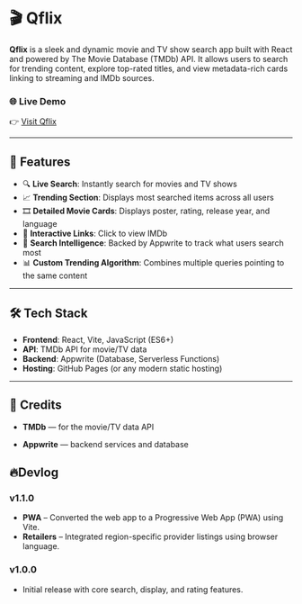# 🎬 Qflix

**Qflix** is a sleek and dynamic movie and TV show search app built with React and powered by The Movie Database (TMDb) API. It allows users to search for trending content, explore top-rated titles, and view metadata-rich cards linking to streaming and IMDb sources.

### 🌐 Live Demo
👉 [Visit Qflix](https://demon202.github.io/Qflix)  

---

## 📌 Features

- 🔍 **Live Search**: Instantly search for movies and TV shows
- 📈 **Trending Section**: Displays most searched items across all users
- 🎞️ **Detailed Movie Cards**: Displays poster, rating, release year, and language
- 🎯 **Interactive Links**: Click to view IMDb
- 🧠 **Search Intelligence**: Backed by Appwrite to track what users search most
- 📊 **Custom Trending Algorithm**: Combines multiple queries pointing to the same content

---

## 🛠️ Tech Stack

- **Frontend**: React, Vite, JavaScript (ES6+)
- **API**: TMDb API for movie/TV data
- **Backend**: Appwrite (Database, Serverless Functions)
- **Hosting**: GitHub Pages (or any modern static hosting)

---

## 🙌 Credits 
- **TMDb** — for the movie/TV data API

- **Appwrite** — backend services and database



## 🔥Devlog

### v1.1.0
- **PWA** – Converted the web app to a Progressive Web App (PWA) using Vite.
- **Retailers** – Integrated region-specific provider listings using browser language.

### v1.0.0
- Initial release with core search, display, and rating features.
